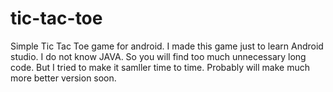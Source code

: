 # tic-tac-toe
Simple Tic Tac Toe game for android.
I made this game just to learn Android studio. I do not know JAVA. So you will find too much unnecessary long code. But I tried to make it samller time to time. Probably will make much more better version soon.
